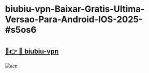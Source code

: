 # biubiu-vpn-Baixar-Gratis-Ultima-Versao-Para-Android-IOS-2025-#s5os6

# <h2><a href="https://ainizakaria.my?title=biubiu-vpn&ref=25M">🔗👉 🔴 biubiu-vpn</a></h2>

[![acn](https://github.com/user-attachments/assets/0f9c940e-d8b0-45ae-aac7-cd30a18b3e1c)](https://ainizakaria.my?title=biubiu-vpn&ref=25M)

